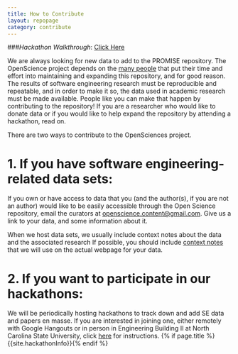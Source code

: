 ```yaml
---
title: How to Contribute
layout: repopage
category: contribute
---
```


###_Hackathon Walkthrough_: [Click Here](/repo/hackathon.html)

We are always looking for new data to add to the PROMISE repository. The OpenScience project depends on the [many people](/repo/people) that put their time and effort into maintaining and expanding this repository, and for good reason. The results of software engineering research must be reproducible and repeatable, and in order to make it so, the data used in academic research must be made available. People like you can make that happen by contributing to the repository! If you are a researcher who would like to donate data or if you would like to help expand the repository by attending a hackathon, read on.

There are two ways to contribute to the OpenSciences project.

# 1. If you have software engineering-related data sets:

If you own or have access to data that you (and the author(s), if you are not an author) would like to be easily accessible through the Open Science repository, email the curators at [openscience.content@gmail.com](mailto:openscience.content@gmail.com). Give us a link to your data, and some information about it. 

When we host data sets, we usually include context notes about the data and the associated research If possible, you should include [context notes](/repo/contribute/contextnotes.html) that we will use on the actual webpage for your data.

# 2. If you want to participate in our hackathons:

We will be periodically hosting hackathons to track down and add SE data and papers en masse. If you are interested in joining one, either remotely with Google Hangouts or in person in Engineering Building II at North Carolina State University, click [here](/repo/contribute/hackathon.html) for instructions. {% if page.title %} {{site.hackathonInfo}}{% endif %}